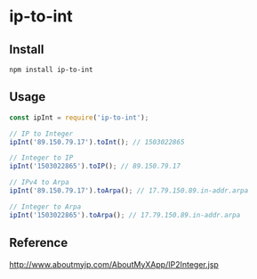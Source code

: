 # ip-to-int

## Install

```
npm install ip-to-int
```

## Usage

```javascript
const ipInt = require('ip-to-int');

// IP to Integer
ipInt('89.150.79.17').toInt(); // 1503022865

// Integer to IP
ipInt('1503022865').toIP(); // 89.150.79.17

// IPv4 to Arpa
ipInt('89.150.79.17').toArpa(); // 17.79.150.89.in-addr.arpa

// Integer to Arpa
ipInt('1503022865').toArpa(); // 17.79.150.89.in-addr.arpa


```

## Reference

http://www.aboutmyip.com/AboutMyXApp/IP2Integer.jsp
